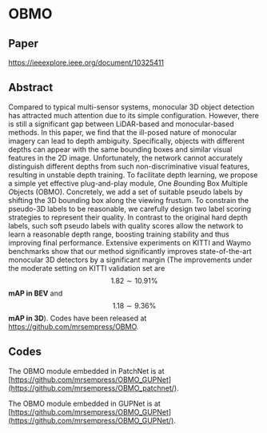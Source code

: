 # OBMO

## Paper
https://ieeexplore.ieee.org/document/10325411

## Abstract
Compared to typical multi-sensor systems, monocular 3D object detection has attracted much attention due to its simple configuration. However, there is
still a significant gap between LiDAR-based and monocular-based methods. In
this paper, we find that the ill-posed nature of monocular imagery can lead to
depth ambiguity. Specifically, objects with different depths can appear with
the same bounding boxes and similar visual features in the 2D image.
Unfortunately, the network cannot accurately distinguish different depths from
such non-discriminative visual features, resulting in unstable depth training.
To facilitate depth learning, we propose a simple yet effective plug-and-play
module, *O*ne *B*ounding Box *M*ultiple
*O*bjects (OBMO). Concretely, we add a set of suitable pseudo labels
by shifting the 3D bounding box along the viewing frustum. To constrain the
pseudo-3D labels to be reasonable, we carefully design two label scoring
strategies to represent their quality. In contrast to the original hard depth
labels, such soft pseudo labels with quality scores allow the network to learn
a reasonable depth range, boosting training stability and thus improving final
performance. Extensive experiments on KITTI and Waymo benchmarks show that our
method significantly improves state-of-the-art monocular 3D detectors by a
significant margin (The improvements under the moderate setting on KITTI
validation set are $$1.82\sim 10.91\%$$ **mAP in BEV** and
$$1.18\sim 9.36\%$$ **mAP in 3D**). Codes have been released at https://github.com/mrsempress/OBMO.

## Codes
The OBMO module embedded in PatchNet is at [https://github.com/mrsempress/OBMO_GUPNet](https://github.com/mrsempress/OBMO_patchnet/).

The OBMO module embedded in GUPNet is at [https://github.com/mrsempress/OBMO_GUPNet](https://github.com/mrsempress/OBMO_GUPNet/).
